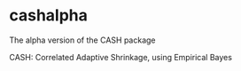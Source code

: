 # cashalpha

The alpha version of the CASH package

CASH: Correlated Adaptive Shrinkage, using Empirical Bayes
